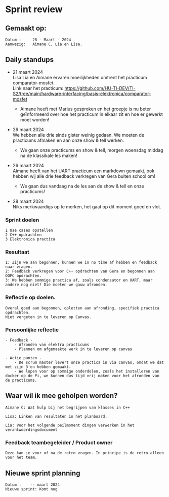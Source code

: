 # Sprint review
## Gemaakt op:
    Datum :     28 - Maart - 2024
    Aanwezig:   Aimane C, Lia en Lisa.
## Daily standups 

- 21 maart 2024\
  Lisa Lia en Aimane ervaren moeilijkheden omtrent het practicum comparator-mosfet.\
  Link naar het practicum: https://github.com/HU-TI-DEV/TI-S2/tree/main/hardware-interfacing/basis-elektronica/comparator-mosfet

     - Aimane heeft met Marius gesproken en het groepje is nu beter geïnformeerd over hoe het practicum in elkaar zit en hoe er gewerkt moet worden!
  

 - 26 maart 2024\
   We hebben alle drie sinds gister weinig gedaan.
   We moeten de practicums afmaken en aan onze show & tell werken.

     - We gaan onze practicums en show & tell, morgen woensdag middag na de klassikale les maken!


  - 26 maart 2024\
    Aimane heeft van het UART practicum een markdown gemaakt, ook hebben wij alle drie feedback verkregen van Gera buiten school om!

     - We gaan dus vandaag na de les aan de show & tell en onze practicums!


  - 28 maart 2024\
    Niks merkwaardigs op te merken, het gaat op dit moment goed en vlot.

### Sprint doelen
    1 Use cases opstellen
    2 C++ opdrachten
    3 Elektronica practica

### Resultaat 
    1: Zijn we aan begonnen, kunnen we in no time af hebben en feedback naar vragen.
    2: Feedback verkregen voor C++ opdrachten van Gera en begonnen aan OOPC opdrachten.
    3: We hebben sommige practica af, zoals condensator en UART, maar andere nog niet! Die moeten we gauw afronden.

### Reflectie op doelen.
    Overal goed aan begonnen, opletten aan afronding, specifiek practica opdrachten.
    Niet vergeten in te leveren op Canvas.
    
### Persoonlijke reflectie
    - Feedback -
        - Afronden van elektra practicums
        - Plannen om afgemaakte werk in te leveren op canvas
    
    - Actie punten -
        - De scrum master levert onze practica in via canvas, omdat we dat met zijn 3'en hebben gemaakt.
        - We lopen voor op sommige onderdelen, zoals het installeren van docker op de Pi, we kunnen dus tijd vrij maken voor het afronden van de practicums.

## Waar wil ik mee geholpen worden?
    Aimane C: Wat hulp bij het begrijpen van klasses in C++

    Lisa: Linken van resultaten in het planboard.

    Lia: Voor het volgende peilmoment dingen verwerken in het verantwoordingsdocument

### Feedback teambegeleider / Product owner
    Deze kan je voor of na de retro vragen. In principe is de retro alleen voor het team. 

## Nieuwe sprint planning 
    Datum :    -- maart 2024
    Nieuwe sprint: Komt nog




